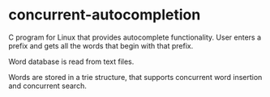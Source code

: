 # concurrent-autocompletion
C program for Linux that provides autocomplete functionality. User enters a prefix and gets all the words that begin with that prefix. 

Word database is read from text files. 

Words are stored in a trie structure, that supports concurrent word insertion and concurrent search.


